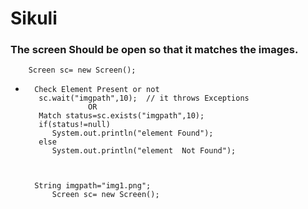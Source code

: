 # Sikuli


### The screen Should be open so that it matches  the images.    
  
		Screen sc= new Screen();  


*		Check Element Present or not   
		 sc.wait("imgpath",10);  // it throws Exceptions   
					OR   
		 Match status=sc.exists("imgpath",10);  
		 if(status!=null)  
			System.out.println("element Found");   
		 else   
			System.out.println("element  Not Found");



		String imgpath="img1.png";
			Screen sc= new Screen();  
	
				
			
	
	

